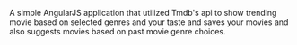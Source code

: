 A simple AngularJS application that utilized Tmdb's api to show trending movie based on selected genres and your taste and saves your movies and also suggests movies based on past movie genre choices.
